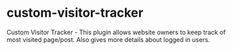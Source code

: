 # custom-visitor-tracker
Custom Visitor Tracker - This plugin allows website owners to keep track of most visited page/post. Also gives more details about logged in users.
